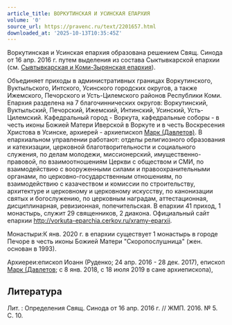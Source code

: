 ```yaml
---
article_title: ВОРКУТИНСКАЯ И УСИНСКАЯ ЕПАРХИЯ
volume: '0'
source_url: https://pravenc.ru/text/2201657.html
downloaded_at: '2025-10-13T10:35:45Z'
---
```


Воркутинская и Усинская епархия образована решением Свящ. Синода от 16 апр. 2016 г. путем выделения из состава Сыктывкарской епархии (см. [Сывтывкарская и Коми-Зырянская епархия](<https://pravenc.ru/text/Сывтывкарская и Коми-Зырянская епархия.html>)).

Объединяет приходы в административных границах Воркутинского, Вуктыльского, Интского, Усинского городских округов, а также Ижемского, Печорского и Усть-Цилемского районов Республики Коми. Епархия разделена на 7 благочиннических округов: Воркутинский, Вуктыльский, Печорский, Ижемский, Интинский, Усинский, Усть-Цилемский. Кафедральный город - Воркута, кафедральные соборы - в честь иконы Божией Матери Иверской в Воркуте и в честь Воскресения Христова в Усинске, архиерей - архиепископ [Марк (Давлетов)](<https://pravenc.ru/text/Марк (Давлетов).html>). В епархиальном управлении работают: отделы религиозного образования и катехизации, церковной благотворительности и социального служения, по делам молодежи, миссионерский, имущественно-правовой, по взаимоотношениям Церкви с обществом и СМИ, по взаимодействию с вооруженными силами и правоохранительными органами, по церковно-государственным отношениям, по взаимодействию с казачеством и комиссии по строительству, архитектуре и церковному и церковному искусству, по канонизации святых и богослужению, по церковным наградам, аттестационная, дисциплинарная, ревизионная, попечительская. В епархии 41 приход, 1 монастырь, служит 29 священников, 2 диакона. Официальный сайт епархии http://vorkuta-eparchia.cerkov.ru/xramy-eparxii.

Монастыри:К янв. 2020 г. в епархии существует 1 монастырь в городе Печоре в честь иконы Божией Матери "Скоропослушница" (жен. основан в 1993).

Архиереи:епископ Иоанн (Руденко; 24 апр. 2016 - 28 дек. 2017), епископ [Марк (Давлетов](<https://pravenc.ru/text/Марк (Давлетов.html>); с 8 янв. 2018, с 18 июля 2019 в сане архиепископа),

## Литература

Лит. : Определения Свящ. Синода от 16 апр. 2016 г. // ЖМП. 2016. № 5. С. 10.
